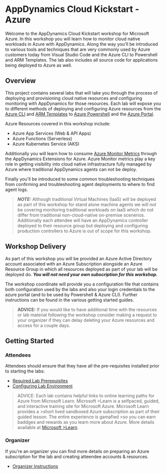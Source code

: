 
# AppDynamics Cloud Kickstart - Azure

Welcome to the AppDynamics Cloud Kickstart workshop for Microsoft Azure. In this workshop you will learn how to monitor cloud native workloads in Azure with AppDynamics. Along the way you'll be introduced to various tools and techniques that are very commonly used by Azure customers today from Visual Studio Code and the Azure CLI to Powershell and ARM Templates. The lab also includes all source code for applications being deployed to Azure as well.

## Overview

This project contains several labs that will take you through the process of deploying and provisioning cloud native resources and configuring monitoring with AppDynamics for those resources. Each lab will expose you to different methods of deploying and configuring Azure resources from the [Azure CLI](https://docs.microsoft.com/en-us/cli/azure/?view=azure-cli-latest) and [ARM Templates](https://docs.microsoft.com/en-us/azure/azure-resource-manager/templates/overview) to [Azure Powershell](https://docs.microsoft.com/en-us/powershell/azure/?view=azps-3.7.0) and the [Azure Portal](https://portal.azure.com/). 

Azure Resources covered in this workshop include:

* Azure App Services (Web & API Apps)
* Azure Functions (Serverless)
* Azure Kubernetes Service (AKS)

Additionally you will learn how to consume [Azure Monitor Metrics](https://docs.microsoft.com/en-us/azure/azure-monitor/platform/metrics-supported) through the AppDynamics Extensions for Azure. Azure Monitor metrics play a key role in getting visibility into cloud native infrastracture fully managed by Azure where traditional AppDynamics agents can not be deploy.

Finally you'll be introduced to some common troubleshooting techniques from confirming and troubleshooting agent deployments to where to find agent logs.

> **_NOTE:_**  Although traditional Virtual Machines (IaaS) will be deployed as part of this workshop for stand alone machine agents we will not be covering monitoring traditional workloads on IaaS which do not differ from traditional non-cloud-native on-premise scenerios.  Additionally each attendee will have an AppDynamics controller deployed to their resource group but deploying and configuring production controllers to Azure is out of scope for this workshop.

## Workshop Delivery

As part of this workshop you will be provided an Azure Active Directory account associated with an Azure Subscription alongside an Azure Resource Group in which all resources deployed as part of your lab will be deployed do. **_You will not need your own subscription for this workshop._**

The workshop coordinate will provide you a configuration file that contains both configuration used by the labs and also your login credentials to the azure portal (and to be used by Powershell & Azure CLI). Further instructions can be found in the various getting started guides.

> **ADVICE:** If you would like to have additional time with the resources or lab material following the workshop consider making a request to your organizer if they can delay deleting your Azure resources and access for a couple days.

## Getting Started

### Attendees

Attendees should ensure that they have all the pre-requisites installed prior to starting the labs:

* [Required Lab Prerequisites](./labs/prerequisites.md)
* [Configuring Lab Environment](./labs/readme.md)

> ADVICE: Each lab contains helpful links to online learning paths for Azure from Microsoft Learn. Microsoft >Learn is a selfpaced, guided, and interactive training site for Microsoft Azure. Microsoft Learn provides a >short lived sandboxed Azure subscription as part of their guided lesson.  The entire experience is gamafied >so you can earn baddges and rewards as you learn more about Azure.  More details available at [Microsoft >Learn](https://docs.microsoft.com/en-us/learn/).

### Organizer

If you're an organizer you can find more details on preparing an Azure subscription for the lab and creating atteendee accounts & resources.

* [Organizer Instructions](./organizer/readme.md)